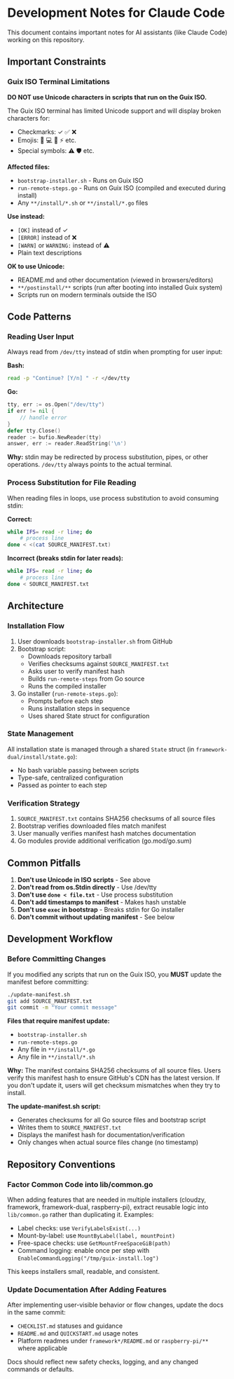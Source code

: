 # Development Notes for Claude Code

This document contains important notes for AI assistants (like Claude Code) working on this repository.

## Important Constraints

### Guix ISO Terminal Limitations

**DO NOT use Unicode characters in scripts that run on the Guix ISO.**

The Guix ISO terminal has limited Unicode support and will display broken characters for:

- Checkmarks: ✓ ✅ ❌
- Emojis: 🚀 💻 🥧 ⚡ etc.
- Special symbols: ⚠️ 🛡️ etc.

**Affected files:**

- `bootstrap-installer.sh` - Runs on Guix ISO
- `run-remote-steps.go` - Runs on Guix ISO (compiled and executed during install)
- Any `**/install/*.sh` or `**/install/*.go` files

**Use instead:**

- `[OK]` instead of ✓
- `[ERROR]` instead of ❌
- `[WARN]` or `WARNING:` instead of ⚠️
- Plain text descriptions

**OK to use Unicode:**

- README.md and other documentation (viewed in browsers/editors)
- `**/postinstall/**` scripts (run after booting into installed Guix system)
- Scripts run on modern terminals outside the ISO

## Code Patterns

### Reading User Input

Always read from `/dev/tty` instead of stdin when prompting for user input:

**Bash:**

```bash
read -p "Continue? [Y/n] " -r </dev/tty
```

**Go:**

```go
tty, err := os.Open("/dev/tty")
if err != nil {
    // handle error
}
defer tty.Close()
reader := bufio.NewReader(tty)
answer, err := reader.ReadString('\n')
```

**Why:** stdin may be redirected by process substitution, pipes, or other operations. `/dev/tty` always points to the actual terminal.

### Process Substitution for File Reading

When reading files in loops, use process substitution to avoid consuming stdin:

**Correct:**

```bash
while IFS= read -r line; do
    # process line
done < <(cat SOURCE_MANIFEST.txt)
```

**Incorrect (breaks stdin for later reads):**

```bash
while IFS= read -r line; do
    # process line
done < SOURCE_MANIFEST.txt
```

## Architecture

### Installation Flow

1. User downloads `bootstrap-installer.sh` from GitHub
2. Bootstrap script:
   - Downloads repository tarball
   - Verifies checksums against `SOURCE_MANIFEST.txt`
   - Asks user to verify manifest hash
   - Builds `run-remote-steps` from Go source
   - Runs the compiled installer
3. Go installer (`run-remote-steps.go`):
   - Prompts before each step
   - Runs installation steps in sequence
   - Uses shared State struct for configuration

### State Management

All installation state is managed through a shared `State` struct (in `framework-dual/install/state.go`):

- No bash variable passing between scripts
- Type-safe, centralized configuration
- Passed as pointer to each step

### Verification Strategy

1. `SOURCE_MANIFEST.txt` contains SHA256 checksums of all source files
2. Bootstrap verifies downloaded files match manifest
3. User manually verifies manifest hash matches documentation
4. Go modules provide additional verification (go.mod/go.sum)

## Common Pitfalls

1. **Don't use Unicode in ISO scripts** - See above
2. **Don't read from os.Stdin directly** - Use /dev/tty
3. **Don't use `done < file.txt`** - Use process substitution
4. **Don't add timestamps to manifest** - Makes hash unstable
5. **Don't use `exec` in bootstrap** - Breaks stdin for Go installer
6. **Don't commit without updating manifest** - See below

## Development Workflow

### Before Committing Changes

If you modified any scripts that run on the Guix ISO, you **MUST** update the manifest before committing:

```bash
./update-manifest.sh
git add SOURCE_MANIFEST.txt
git commit -m "Your commit message"
```

**Files that require manifest update:**

- `bootstrap-installer.sh`
- `run-remote-steps.go`
- Any file in `**/install/*.go`
- Any file in `**/install/*.sh`

**Why:** The manifest contains SHA256 checksums of all source files. Users verify this manifest hash to ensure GitHub's CDN has the latest version. If you don't update it, users will get checksum mismatches when they try to install.

**The update-manifest.sh script:**

- Generates checksums for all Go source files and bootstrap script
- Writes them to `SOURCE_MANIFEST.txt`
- Displays the manifest hash for documentation/verification
- Only changes when actual source files change (no timestamp)

## Repository Conventions

### Factor Common Code into lib/common.go

When adding features that are needed in multiple installers (cloudzy, framework, framework-dual, raspberry-pi), extract reusable logic into `lib/common.go` rather than duplicating it. Examples:

- Label checks: use `VerifyLabelsExist(...)`
- Mount-by-label: use `MountByLabel(label, mountPoint)`
- Free-space checks: use `GetMountFreeSpaceGiB(path)`
- Command logging: enable once per step with `EnableCommandLogging("/tmp/guix-install.log")`

This keeps installers small, readable, and consistent.

### Update Documentation After Adding Features

After implementing user-visible behavior or flow changes, update the docs in the same commit:

- `CHECKLIST.md` statuses and guidance
- `README.md` and `QUICKSTART.md` usage notes
- Platform readmes under `framework*/README.md` or `raspberry-pi/**` where applicable

Docs should reflect new safety checks, logging, and any changed commands or defaults.
